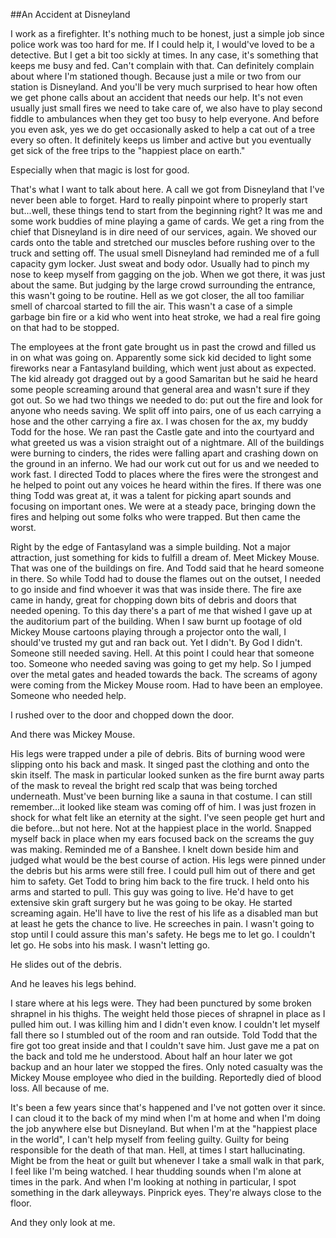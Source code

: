 ##An Accident at Disneyland

I work as a firefighter. It's nothing much to be honest, just a simple job since police work was too hard for me. If I could help it, I would've loved to be a detective. But I get a bit too sickly at times. In any case, it's something that keeps me busy and fed. Can't complain with that. Can definitely complain about where I'm stationed though. Because just a mile or two from our station is Disneyland. And you'll be very much surprised to hear how often we get phone calls about an accident that needs our help. It's not even usually just small fires we need to take care of, we also have to play second fiddle to ambulances when they get too busy to help everyone. And before you even ask, yes we do get occasionally asked to help a cat out of a tree every so often. It definitely keeps us limber and active but you eventually get sick of the free trips to the "happiest place on earth." 

Especially when that magic is lost for good.

That's what I want to talk about here. A call we got from Disneyland that I've never been able to forget. Hard to really pinpoint where to properly start but...well, these things tend to start from the beginning right? It was me and some work buddies of mine playing a game of cards. We get a ring from the chief that Disneyland is in dire need of our services, again. We shoved our cards onto the table and stretched our muscles before rushing over to the truck and setting off. The usual smell Disneyland had reminded me of a full capacity gym locker. Just sweat and body odor. Usually had to pinch my nose to keep myself from gagging on the job. When we got there, it was just about the same. But judging by the large crowd surrounding the entrance, this wasn't going to be routine. Hell as we got closer, the all too familiar smell of charcoal started to fill the air. This wasn't a case of a simple garbage bin fire or a kid who went into heat stroke, we had a real fire going on that had to be stopped.

The employees at the front gate brought us in past the crowd and filled us in on what was going on. Apparently some sick kid decided to light some fireworks near a Fantasyland building, which went just about as expected. The kid already got dragged out by a good Samaritan but he said he heard some people screaming around that general area and wasn't sure if they got out. So we had two things we needed to do: put out the fire and look for anyone who needs saving. We split off into pairs, one of us each carrying a hose and the other carrying a fire ax. I was chosen for the ax, my buddy Todd for the hose. We ran past the Castle gate and into the courtyard and what greeted us was a vision straight out of a nightmare. All of the buildings were burning to cinders, the rides were falling apart and crashing down on the ground in an inferno. We had our work cut out for us and we needed to work fast. I directed Todd to places where the fires were the strongest and he helped to point out any voices he heard within the fires. If there was one thing Todd was great at, it was a talent for picking apart sounds and focusing on important ones. We were at a steady pace, bringing down the fires and helping out some folks who were trapped. But then came the worst.

Right by the edge of Fantasyland was a simple building. Not a major attraction, just something for kids to fulfill a dream of. Meet Mickey Mouse. That was one of the buildings on fire. And Todd said that he heard someone in there. So while Todd had to douse the flames out on the outset, I needed to go inside and find whoever it was that was inside there. The fire axe came in handy, great for chopping down bits of debris and doors that needed opening. To this day there's a part of me that wished I gave up at the auditorium part of the building. When I saw burnt up footage of old Mickey Mouse cartoons playing through a projector onto the wall, I should've trusted my gut and ran back out. Yet I didn't. By God I didn't. Someone still needed saving. Hell. At this point I could hear that someone too. Someone who needed saving was going to get my help. So I jumped over the metal gates and headed towards the back. The screams of agony were coming from the Mickey Mouse room. Had to have been an employee. Someone who needed help.

I rushed over to the door and chopped down the door. 

And there was Mickey Mouse.

His legs were trapped under a pile of debris. Bits of burning wood were slipping onto his back and mask. It singed past the clothing and onto the skin itself. The mask in particular looked sunken as the fire burnt away parts of the mask to reveal the bright red scalp that was being torched underneath. Must've been burning like a sauna in that costume. I can still remember...it looked like steam was coming off of him. I was just frozen in shock for what felt like an eternity at the sight. I've seen people get hurt and die before...but not here. Not at the happiest place in the world. Snapped myself back in place when my ears focused back on the screams the guy was making. Reminded me of a Banshee. I knelt down beside him and judged what would be the best course of action. His legs were pinned under the debris but his arms were still free. I could pull him out of there and get him to safety. Get Todd to bring him back to the fire truck. I held onto his arms and started to pull. This guy was going to live. He'd have to get extensive skin graft surgery but he was going to be okay. He started screaming again. He'll have to live the rest of his life as a disabled man but at least he gets the chance to live. He screeches in pain. I wasn't going to stop until I could assure this man's safety. He begs me to let go. I couldn't let go. He sobs into his mask. I wasn't letting go. 

He slides out of the debris.

And he leaves his legs behind.

I stare where at his legs were. They had been punctured by some broken shrapnel in his thighs. The weight held those pieces of shrapnel in place as I pulled him out. I was killing him and I didn't even know. I couldn't let myself fall there so I stumbled out of the room and ran outside. Told Todd that the fire got too great inside and that I couldn't save him. Just gave me a pat on the back and told me he understood. About half an hour later we got backup and an hour later we stopped the fires. Only noted casualty was the Mickey Mouse employee who died in the building. Reportedly died of blood loss. All because of me.

It's been a few years since that's happened and I've not gotten over it since. I can cloud it to the back of my mind when I'm at home and when I'm doing the job anywhere else but Disneyland. But when I'm at the "happiest place in the world", I can't help myself from feeling guilty. Guilty for being responsible for the death of that man. Hell, at times I start hallucinating. Might be from the heat or guilt but whenever I take a small walk in that park, I feel like I'm being watched. I hear thudding sounds when I'm alone at times in the park. And when I'm looking at nothing in particular, I spot something in the dark alleyways. Pinprick eyes. They're always close to the floor.

And they only look at me.
